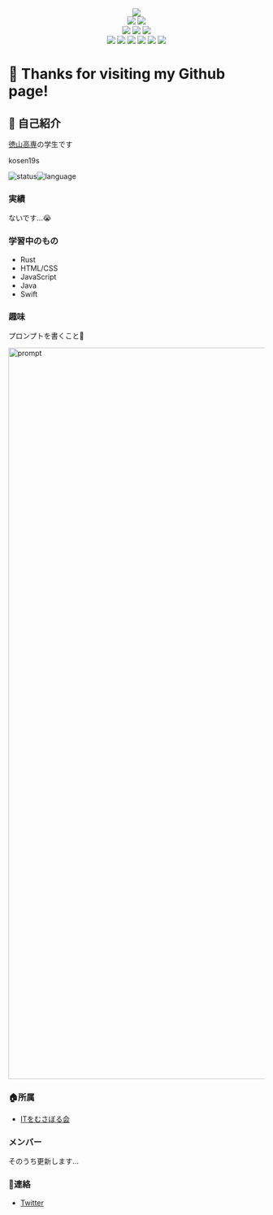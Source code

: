 <div align="center">
<img src="https://user-images.githubusercontent.com/57137136/91638674-2c4ed780-ea4c-11ea-8af8-c6a68e554cc2.JPG"></img><br>
</div>

<div align="center">
<img src="https://img.shields.io/badge/age-16-9cf.svg?style=flat"></img>
<img src="https://img.shields.io/badge/たけのこ派orきのこ派-平和主義-success.svg?style=flat"></img><br>
<img src="https://img.shields.io/badge/OS-macOS-critical.svg?style=flat"></img>
<img src="https://img.shields.io/badge/Apple-respect-orange.svg?style=flat&logo=Apple"></img>
<img src="https://img.shields.io/badge/Mac-Love-ff69b4.svg?style=flat"></img><br>
<img src="https://img.shields.io/badge/Java-Well-brightgreen.svg?style=flat&logo=Java"></img>
<img src="https://img.shields.io/badge/HTML-Well-information.svg?style=flat&logo=HTML5"></img>
<img src="https://img.shields.io/badge/JavaScript-Well-brightgreen.svg?style=flat&logo=JavaScript"></img>
<img src="https://img.shields.io/badge/Swift-Soso-important.svg?style=flat&logo=Swift"></img>
<img src="https://img.shields.io/badge/Rust-Soso-important.svg?style=flat&logo=Rust"></img>
<img src="https://img.shields.io/badge/PRO-になりたい-blueviolet.svg?style=flat"></img>
</div>



# :wave: Thanks for visiting my Github page!

## :tada: 自己紹介

[徳山高専](https://www.tokuyama.ac.jp)の学生です

kosen19s

![status](https://github-readme-stats.vercel.app/api?username=tyautyau56&count_private=true&theme=vision-friendly-dark&show_icons=true)![language](https://github-readme-stats.vercel.app/api/top-langs/?username=tyautyau56&layout=compact&theme=vision-friendly-dark)

### 実績

ないです...:sob:

### 学習中のもの

* Rust
* HTML/CSS
* JavaScript
* Java
* Swift

### 趣味

プロンプトを書くこと:heartbeat:

<img width="1440" alt="prompt" src="https://user-images.githubusercontent.com/57137136/86988524-654c9780-c1d3-11ea-913b-d6c234a8692c.png">



### :house:所属

* [ITをむさぼる会](https://github.com/tokuyama-it)

### メンバー

そのうち更新します...

### :postbox:連絡

* [Twitter](https://twitter.com/x7jkUzTfgbF4gBd)

